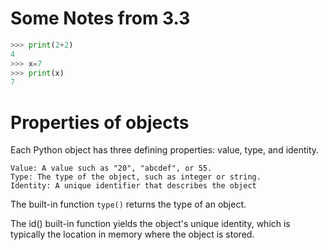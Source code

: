# Some Notes from 3.3

```python
>>> print(2+2)
4
>>> x=7
>>> print(x)
7
```


# Properties of objects

Each Python object has three defining properties: value, type, and identity.

	Value: A value such as "20", "abcdef", or 55.
	Type: The type of the object, such as integer or string.
	Identity: A unique identifier that describes the object

The built-in function `type()` returns the type of an object.

The id() built-in function yields the object's unique identity, which is typically the location in memory where the object is stored.
